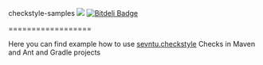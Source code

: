 checkstyle-samples 
[![][travis img]][travis]
[![Bitdeli Badge](https://d2weczhvl823v0.cloudfront.net/sevntu-checkstyle/checkstyle-samples/trend.png)](https://bitdeli.com/free "Bitdeli Badge")


==================

Here you can find example how to use [sevntu.checkstyle](https://github.com/sevntu-checkstyle/sevntu.checkstyle) Checks in Maven and Ant and Gradle projects 

[travis]:http://travis-ci.org/sevntu-checkstyle/checkstyle-samples
[travis img]:https://secure.travis-ci.org/sevntu-checkstyle/checkstyle-samples.png

